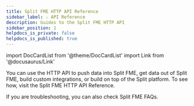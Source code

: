 ```yaml
---
title: Split FME HTTP API Reference
sidebar_label: ☆ API Reference
description: Guides to the Split FME HTTP API
sidebar_position: 1
helpdocs_is_private: false
helpdocs_is_published: true
---
```


import DocCardList from '@theme/DocCardList'
import Link from '@docusaurus/Link'

You can use the HTTP API to push data into Split FME, get data out of Split FME, build custom integrations, or build on top of the Split platform. To see how, visit the <Link to="https://docs.split.io/reference/introduction">Split FME HTTP API Reference</Link>.

If you are troubleshooting, you can also check <Link to="docs/faqs/feature-management-experimentation">Split FME FAQs</Link>.